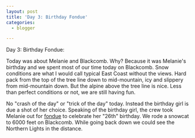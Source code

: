 ```yaml
---
layout: post
title: 'Day 3: Birthday Fondue'
categories:
  - blogger

---
```


Day 3: Birthday Fondue:

Today was about Melanie and Blackcomb.  Why?  Because it was Melanie's birthday and we spent most of our time today on Blackcomb.  Snow conditions are what I would call typical East Coast without the views.  Hard pack from the top of the tree line down to mid-mountain, icy and slippery from mid-mountain down.  But the alpine above the tree line is nice.  Less than perfect conditions or not, we are still having fun.

No "crash of the day" or "trick of the day" today.  Instead the birthday girl is due a shot of her choice.  Speaking of the birthday girl, the crew took Melanie out for [fondue](http://www.canadiansnowmobile.com/) to celebrate her "26th" birthday.  We rode a snowcat to 6000 feet on Blackcomb.  While going back down we could see the Northern Lights in the distance.

